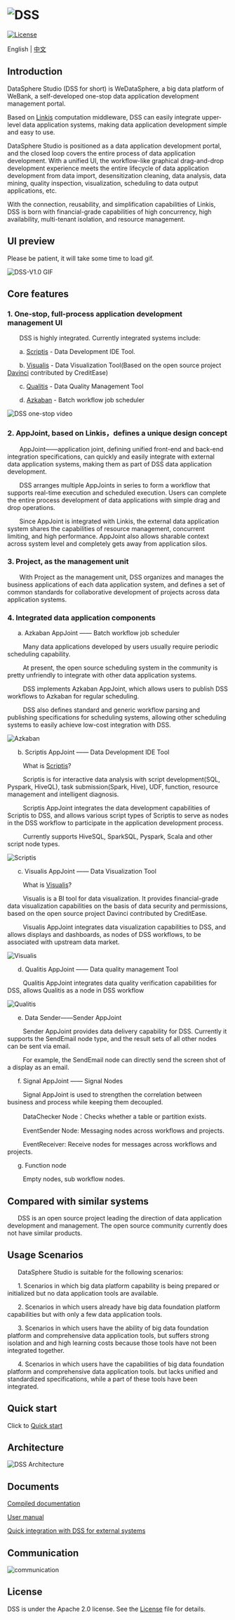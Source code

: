 ![DSS](images/en_US/readme/DSS_logo.png)
====

[![License](https://img.shields.io/badge/license-Apache%202-4EB1BA.svg)](https://www.apache.org/licenses/LICENSE-2.0.html)

English | [中文](README-ZH.md)

## Introduction

DataSphere Studio (DSS for short) is WeDataSphere, a big data platform of WeBank, a self-developed one-stop data application development management portal.

Based on [Linkis](https://github.com/WeBankFinTech/Linkis) computation middleware, DSS can easily integrate upper-level data application systems, making data application development simple and easy to use.

DataSphere Studio is positioned as a data application development portal, and the closed loop covers the entire process of data application development. With a unified UI, the workflow-like graphical drag-and-drop development experience meets the entire lifecycle of data application development from data import, desensitization cleaning, data analysis, data mining, quality inspection, visualization, scheduling to data output applications, etc.

With the connection, reusability, and simplification capabilities of Linkis, DSS is born with financial-grade capabilities of high concurrency, high availability, multi-tenant isolation, and resource management.

## UI preview

Please be patient, it will take some time to load gif.

![DSS-V1.0 GIF](images/en_US/readme/DSS_gif.gif)

## Core features

### 1. One-stop, full-process application development management UI

&nbsp; &nbsp; &nbsp; &nbsp;DSS is highly integrated. Currently integrated systems include:
 
 &nbsp; &nbsp; &nbsp; &nbsp;a. [Scriptis](https://github.com/WeBankFinTech/Scriptis) - Data Development IDE Tool.
 
 &nbsp; &nbsp; &nbsp; &nbsp;b. [Visualis](https://github.com/WeBankFinTech/Visualis) - Data Visualization Tool(Based on the open source project [Davinci](https://github.com/edp963/davinci) contributed by CreditEase)
 
 &nbsp; &nbsp; &nbsp; &nbsp;c. [Qualitis](https://github.com/WeBankFinTech/Qualitis) - Data Quality Management Tool
 
 &nbsp; &nbsp; &nbsp; &nbsp;d. [Azkaban](https://azkaban.github.io/) - Batch workflow job scheduler
 
![DSS one-stop video](images/en_US/readme/onestop.gif) 

### 2. AppJoint, based on Linkis，defines a unique design concept

 &nbsp; &nbsp; &nbsp; &nbsp;AppJoint——application joint, defining unified front-end and back-end 
                            integration specifications, can quickly and easily integrate with external data application systems, 
                            making them as part of DSS data application development.

 &nbsp; &nbsp; &nbsp; &nbsp;DSS arranges multiple AppJoints in series to form a workflow that supports real-time execution and scheduled execution. Users can complete the entire process development of data applications with simple drag and drop operations.

 &nbsp; &nbsp; &nbsp; &nbsp;Since AppJoint is integrated with Linkis, the external data application system shares the capabilities of resource management, concurrent limiting, and high performance. AppJoint also allows sharable context across system level and completely gets away from application silos.

### 3. Project, as the management unit

 &nbsp; &nbsp; &nbsp; &nbsp;With Project as the management unit, DSS organizes and manages the business applications of each data application system, and defines a set of common standards for collaborative development of projects across data application systems.

### 4. Integrated data application components

 &nbsp; &nbsp;&nbsp; &nbsp;a. Azkaban AppJoint —— Batch workflow job scheduler

&nbsp; &nbsp; &nbsp; &nbsp; &nbsp;Many data applications developed by users usually require periodic scheduling capability.
                                                 
&nbsp; &nbsp; &nbsp; &nbsp; &nbsp;At present, the open source scheduling system in the community is pretty unfriendly to integrate with other data application systems.
                                                 
&nbsp; &nbsp; &nbsp; &nbsp; &nbsp;DSS implements Azkaban AppJoint, which allows users to publish DSS workflows to Azkaban for regular scheduling.
                                                 
&nbsp; &nbsp; &nbsp; &nbsp; &nbsp;DSS also defines standard and generic workflow parsing and publishing specifications for scheduling systems, allowing other scheduling systems to easily achieve low-cost integration with DSS.
                                                 
![Azkaban](images/en_US/readme/Azkaban_AppJoint.gif)

 &nbsp; &nbsp;&nbsp; &nbsp;b. Scriptis AppJoint —— Data Development IDE Tool

&nbsp; &nbsp; &nbsp; &nbsp; &nbsp;What is [Scriptis](https://github.com/WeBankFinTech/Scriptis)?
                                                 
&nbsp; &nbsp; &nbsp; &nbsp; &nbsp;Scriptis is for interactive data analysis with script development(SQL, Pyspark, HiveQL), task submission(Spark, Hive), UDF, function, resource management and intelligent diagnosis.
                                                
&nbsp; &nbsp; &nbsp; &nbsp; &nbsp;Scriptis AppJoint integrates the data development capabilities of Scriptis to DSS, and allows various script types of Scriptis to serve as nodes in the DSS workflow to participate in the application development process.
                                                
&nbsp; &nbsp; &nbsp; &nbsp; &nbsp;Currently supports HiveSQL, SparkSQL, Pyspark, Scala and other script node types.
                                                
![Scriptis](images/en_US/readme/Scriptis_AppJoint.gif)

 &nbsp; &nbsp;&nbsp; &nbsp;c. Visualis AppJoint —— Data Visualization Tool

&nbsp; &nbsp; &nbsp; &nbsp; &nbsp;What is [Visualis](https://github.com/WeBankFinTech/Visualis)?
                                                 
&nbsp; &nbsp; &nbsp; &nbsp; &nbsp;Visualis is a BI tool for data visualization. It provides financial-grade data visualization capabilities on the basis of data security and permissions, based on the open source project Davinci contributed by CreditEase.
                                                
&nbsp; &nbsp; &nbsp; &nbsp; &nbsp;Visualis AppJoint integrates data visualization capabilities to DSS, and allows displays and dashboards, as nodes of DSS workflows, to be associated with upstream data market.
                                                
![Visualis](images/en_US/readme/Visualis_AppJoint.gif)

 &nbsp; &nbsp;&nbsp; &nbsp;d. Qualitis AppJoint —— Data quality management Tool

&nbsp; &nbsp; &nbsp; &nbsp; &nbsp;Qualitis AppJoint integrates data quality verification capabilities for DSS, allows Qualitis as a node in DSS workflow
                                                
![Qualitis](images/en_US/readme/Qualitis_AppJoint.gif)

 &nbsp; &nbsp;&nbsp; &nbsp;e. Data Sender——Sender AppJoint

&nbsp; &nbsp; &nbsp; &nbsp; &nbsp;Sender AppJoint provides data delivery capability for DSS. Currently it supports the SendEmail node type, and the result sets of all other nodes can be sent via email.
                                                 
&nbsp; &nbsp; &nbsp; &nbsp; &nbsp;For example, the SendEmail node can directly send the screen shot of a display as an email.  

 &nbsp; &nbsp;&nbsp; &nbsp;f. Signal AppJoint —— Signal Nodes

&nbsp; &nbsp; &nbsp; &nbsp; &nbsp;Signal AppJoint is used to strengthen the correlation between business and process while keeping them decoupled.
                                                
&nbsp; &nbsp; &nbsp; &nbsp; &nbsp;DataChecker Node：Checks whether a table or partition exists.
                                                    
&nbsp; &nbsp; &nbsp; &nbsp; &nbsp;EventSender Node: Messaging nodes across workflows and projects.
                                                 
&nbsp; &nbsp; &nbsp; &nbsp; &nbsp;EventReceiver: Receive nodes for messages across workflows and projects.
   
 &nbsp; &nbsp;&nbsp; &nbsp;g. Function node
   
&nbsp; &nbsp; &nbsp; &nbsp; &nbsp;Empty nodes, sub workflow nodes.

##  Compared with similar systems

 &nbsp; &nbsp;&nbsp; &nbsp;DSS is an open source project leading the direction of data application development and management.
 The open source community currently does not have similar products.

## Usage Scenarios

 &nbsp; &nbsp;&nbsp; &nbsp;DataSphere Studio is suitable for the following scenarios:

 &nbsp; &nbsp;&nbsp; &nbsp;1. Scenarios in which big data platform capability is being prepared or initialized but no data application tools are available.

 &nbsp; &nbsp;&nbsp; &nbsp;2. Scenarios in which users already have big data foundation platform capabilities but with only a few data application tools.

 &nbsp; &nbsp;&nbsp; &nbsp;3. Scenarios in which users have the ability of big data foundation platform and comprehensive data application tools, but suffers strong isolation and and high learning costs because those tools have not been integrated together.

 &nbsp; &nbsp;&nbsp; &nbsp;4. Scenarios in which users have the capabilities of big data foundation platform and comprehensive data application tools. but lacks unified and standardized specifications, while a part of these tools have been integrated.


## Quick start

Click to [Quick start](https://github.com/WeBankFinTech/DataSphereStudio/blob/master/docs/en_US/ch3/DataSphereStudio_quick_start.md)

## Architecture

![DSS Architecture](images/en_US/readme/architecture.png)

## Documents

[Compiled documentation]()

[User manual](https://github.com/WeBankFinTech/DataSphereStudio/blob/master/docs/en_US/ch3/DataSphereStudio_quick_start.md)

[Quick integration with DSS for external systems]()

## Communication

![communication](images/en_US/readme/communication.png)

## License

DSS is under the Apache 2.0 license. See the [License](LICENSE) file for details.
